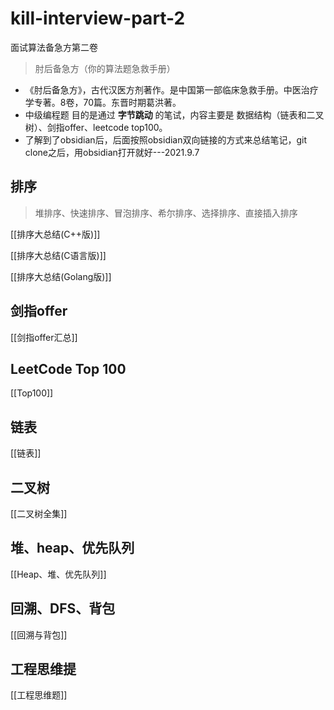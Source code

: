 # kill-interview-part-2

面试算法备急方第二卷

> 肘后备急方（你的算法题急救手册）

* 《肘后备急方》，古代汉医方剂著作。是中国第一部临床急救手册。中医治疗学专著。8卷，70篇。东晋时期葛洪著。
* 中级编程题 目的是通过 **字节跳动** 的笔试，内容主要是 数据结构（链表和二叉树）、剑指offer、leetcode top100。
* 了解到了obsidian后，后面按照obsidian双向链接的方式来总结笔记，git clone之后，用obsidian打开就好---2021.9.7

## 排序

>  堆排序、快速排序、冒泡排序、希尔排序、选择排序、直接插入排序

[[排序大总结(C++版)]]

[[排序大总结(C语言版)]]

[[排序大总结(Golang版)]]

## 剑指offer
[[剑指offer汇总]]

## LeetCode Top 100
[[Top100]]

## 链表
[[链表]]

## 二叉树
[[二叉树全集]]

## 堆、heap、优先队列
[[Heap、堆、优先队列]]

## 回溯、DFS、背包
[[回溯与背包]]

## 工程思维提
[[工程思维题]]

